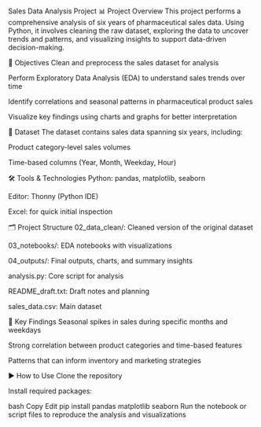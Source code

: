 Sales Data Analysis Project
📊 Project Overview
This project performs a comprehensive analysis of six years of pharmaceutical sales data. Using Python, it involves cleaning the raw dataset, exploring the data to uncover trends and patterns, and visualizing insights to support data-driven decision-making.

🎯 Objectives
Clean and preprocess the sales dataset for analysis

Perform Exploratory Data Analysis (EDA) to understand sales trends over time

Identify correlations and seasonal patterns in pharmaceutical product sales

Visualize key findings using charts and graphs for better interpretation

📁 Dataset
The dataset contains sales data spanning six years, including:

Product category-level sales volumes

Time-based columns (Year, Month, Weekday, Hour)

🛠 Tools & Technologies
Python: pandas, matplotlib, seaborn

Editor: Thonny (Python IDE)

Excel: for quick initial inspection

🗂 Project Structure
02_data_clean/: Cleaned version of the original dataset

03_notebooks/: EDA notebooks with visualizations

04_outputs/: Final outputs, charts, and summary insights

analysis.py: Core script for analysis

README_draft.txt: Draft notes and planning

sales_data.csv: Main dataset

📌 Key Findings
Seasonal spikes in sales during specific months and weekdays

Strong correlation between product categories and time-based features

Patterns that can inform inventory and marketing strategies

▶️ How to Use
Clone the repository

Install required packages:

bash
Copy
Edit
pip install pandas matplotlib seaborn
Run the notebook or script files to reproduce the analysis and visualizations
